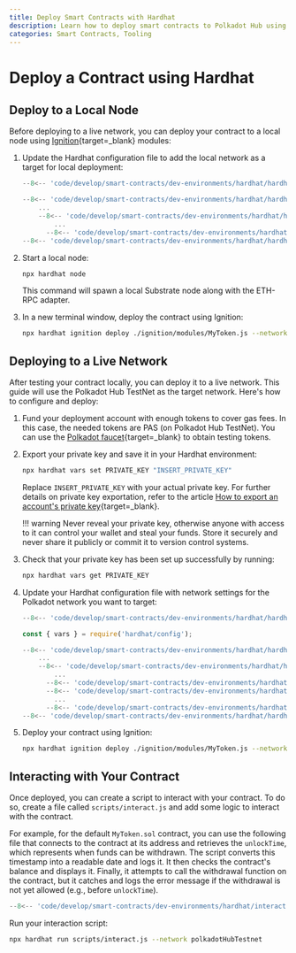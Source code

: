 ```yaml
---
title: Deploy Smart Contracts with Hardhat
description: Learn how to deploy smart contracts to Polkadot Hub using Hardhat, including local deployment and testnet deployment with Ignition modules.
categories: Smart Contracts, Tooling
---
```


# Deploy a Contract using Hardhat

## Deploy to a Local Node

Before deploying to a live network, you can deploy your contract to a local node using [Ignition](https://hardhat.org/ignition/docs/getting-started#overview){target=\_blank} modules:

1. Update the Hardhat configuration file to add the local network as a target for local deployment:

    ```javascript title="hardhat.config.js" hl_lines="13-16"
    --8<-- 'code/develop/smart-contracts/dev-environments/hardhat/hardhat.config.js:1:4'

    --8<-- 'code/develop/smart-contracts/dev-environments/hardhat/hardhat.config.js:6:7'
        ...
        --8<-- 'code/develop/smart-contracts/dev-environments/hardhat/hardhat.config.js:12:13'
            ...
          --8<-- 'code/develop/smart-contracts/dev-environments/hardhat/hardhat.config.js:24:28'
    --8<-- 'code/develop/smart-contracts/dev-environments/hardhat/hardhat.config.js:33:35'
    ```

2. Start a local node:

    ```bash
    npx hardhat node
    ```

    This command will spawn a local Substrate node along with the ETH-RPC adapter.

3. In a new terminal window, deploy the contract using Ignition:

    ```bash
    npx hardhat ignition deploy ./ignition/modules/MyToken.js --network localNode
    ```

## Deploying to a Live Network

After testing your contract locally, you can deploy it to a live network. This guide will use the Polkadot Hub TestNet as the target network. Here's how to configure and deploy:

1. Fund your deployment account with enough tokens to cover gas fees. In this case, the needed tokens are PAS (on Polkadot Hub TestNet). You can use the [Polkadot faucet](https://faucet.polkadot.io/?parachain=1111){target=\_blank} to obtain testing tokens.

2. Export your private key and save it in your Hardhat environment:

    ```bash
    npx hardhat vars set PRIVATE_KEY "INSERT_PRIVATE_KEY"
    ```

    Replace `INSERT_PRIVATE_KEY` with your actual private key. For further details on private key exportation, refer to the article [How to export an account's private key](https://support.metamask.io/configure/accounts/how-to-export-an-accounts-private-key/){target=\_blank}.

    !!! warning
        Never reveal your private key, otherwise anyone with access to it can control your wallet and steal your funds. Store it securely and never share it publicly or commit it to version control systems.

3. Check that your private key has been set up successfully by running:

    ```bash
    npx hardhat vars get PRIVATE_KEY
    ```

4. Update your Hardhat configuration file with network settings for the Polkadot network you want to target:

    ```javascript title="hardhat.config.js" hl_lines="18-22"
    --8<-- 'code/develop/smart-contracts/dev-environments/hardhat/hardhat.config.js:1:4'

    const { vars } = require('hardhat/config');

    --8<-- 'code/develop/smart-contracts/dev-environments/hardhat/hardhat.config.js:6:7'
        ...
        --8<-- 'code/develop/smart-contracts/dev-environments/hardhat/hardhat.config.js:12:13'
            ...
          --8<-- 'code/develop/smart-contracts/dev-environments/hardhat/hardhat.config.js:24:24'
          --8<-- 'code/develop/smart-contracts/dev-environments/hardhat/hardhat.config.js:25:25'
            ...
          --8<-- 'code/develop/smart-contracts/dev-environments/hardhat/hardhat.config.js:28:33'
    --8<-- 'code/develop/smart-contracts/dev-environments/hardhat/hardhat.config.js:33:35'
    ```

6. Deploy your contract using Ignition:

    ```bash
    npx hardhat ignition deploy ./ignition/modules/MyToken.js --network polkadotHubTestnet
    ```

## Interacting with Your Contract

Once deployed, you can create a script to interact with your contract. To do so, create a file called `scripts/interact.js` and add some logic to interact with the contract.

For example, for the default `MyToken.sol` contract, you can use the following file that connects to the contract at its address and retrieves the `unlockTime`, which represents when funds can be withdrawn. The script converts this timestamp into a readable date and logs it. It then checks the contract's balance and displays it. Finally, it attempts to call the withdrawal function on the contract, but it catches and logs the error message if the withdrawal is not yet allowed (e.g., before `unlockTime`).

```javascript title="interact.js"
--8<-- 'code/develop/smart-contracts/dev-environments/hardhat/interact.js'
```

Run your interaction script:

```bash
npx hardhat run scripts/interact.js --network polkadotHubTestnet
```